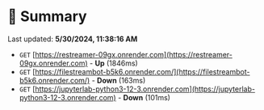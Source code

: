 # 📖 Summary
Last updated: **5/30/2024, 11:38:16 AM**

- `GET` [https://restreamer-09gx.onrender.com](https://restreamer-09gx.onrender.com) - **Up** (1846ms)
- `GET` [https://filestreambot-b5k6.onrender.com/](https://filestreambot-b5k6.onrender.com/) - **Down** (163ms)
- `GET` [https://jupyterlab-python3-12-3.onrender.com](https://jupyterlab-python3-12-3.onrender.com) - **Down** (101ms)
